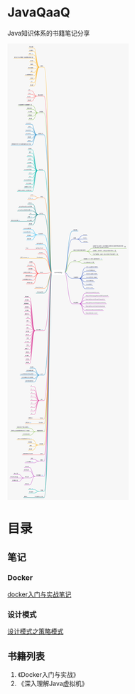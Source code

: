 # JavaQaaQ

Java知识体系的书籍笔记分享

![Image text](https://raw.githubusercontent.com/zjmJavaByte/images/master/images/someday.png)

# 目录

## 笔记

### Docker

[docker入门与实战笔记](https://github.com/zjmJavaByte/JavaQaaQ/blob/master/docs/docker%E6%8A%80%E6%9C%AF%E5%85%A5%E9%97%A8%E4%B8%8E%E5%AE%9E%E6%88%98.md)

### 设计模式

[设计模式之策略模式](https://github.com/zjmJavaByte/JavaQaaQ/blob/master/docs/%E8%AE%BE%E8%AE%A1%E6%A8%A1%E5%BC%8F-%E7%AD%96%E7%95%A5%E6%A8%A1%E5%BC%8F.md)

## 书籍列表

1. 《Docker入门与实战》
2. 《深入理解Java虚拟机》

